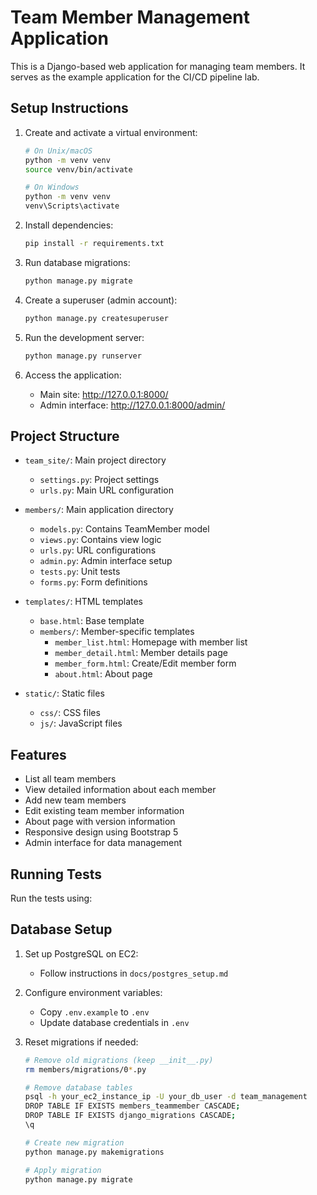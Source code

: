 # Team Member Management Application

This is a Django-based web application for managing team members. It serves as the example application for the CI/CD pipeline lab.

## Setup Instructions

1. Create and activate a virtual environment:
   ```bash
   # On Unix/macOS
   python -m venv venv
   source venv/bin/activate

   # On Windows
   python -m venv venv
   venv\Scripts\activate
   ```

2. Install dependencies:
   ```bash
   pip install -r requirements.txt
   ```

3. Run database migrations:
   ```bash
   python manage.py migrate
   ```

4. Create a superuser (admin account):
   ```bash
   python manage.py createsuperuser
   ```

5. Run the development server:
   ```bash
   python manage.py runserver
   ```

6. Access the application:
   - Main site: http://127.0.0.1:8000/
   - Admin interface: http://127.0.0.1:8000/admin/

## Project Structure

- `team_site/`: Main project directory
  - `settings.py`: Project settings
  - `urls.py`: Main URL configuration

- `members/`: Main application directory
  - `models.py`: Contains TeamMember model
  - `views.py`: Contains view logic
  - `urls.py`: URL configurations
  - `admin.py`: Admin interface setup
  - `tests.py`: Unit tests
  - `forms.py`: Form definitions

- `templates/`: HTML templates
  - `base.html`: Base template
  - `members/`: Member-specific templates
    - `member_list.html`: Homepage with member list
    - `member_detail.html`: Member details page
    - `member_form.html`: Create/Edit member form
    - `about.html`: About page

- `static/`: Static files
  - `css/`: CSS files
  - `js/`: JavaScript files

## Features

- List all team members
- View detailed information about each member
- Add new team members
- Edit existing team member information
- About page with version information
- Responsive design using Bootstrap 5
- Admin interface for data management

## Running Tests

Run the tests using:

## Database Setup

1. Set up PostgreSQL on EC2:
   - Follow instructions in `docs/postgres_setup.md`

2. Configure environment variables:
   - Copy `.env.example` to `.env`
   - Update database credentials in `.env`

3. Reset migrations if needed:
   ```bash
   # Remove old migrations (keep __init__.py)
   rm members/migrations/0*.py
   
   # Remove database tables
   psql -h your_ec2_instance_ip -U your_db_user -d team_management
   DROP TABLE IF EXISTS members_teammember CASCADE;
   DROP TABLE IF EXISTS django_migrations CASCADE;
   \q
   
   # Create new migration
   python manage.py makemigrations
   
   # Apply migration
   python manage.py migrate
   ```